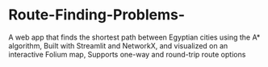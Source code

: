 # Route-Finding-Problems-
 A web app that finds the shortest path between Egyptian cities using the A* algorithm, Built with Streamlit and NetworkX, and visualized on an interactive Folium map, Supports one-way and round-trip route options
